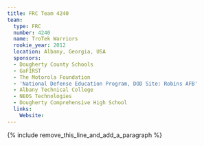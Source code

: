 ```yaml
---
title: FRC Team 4240
team:
  type: FRC
  number: 4240
  name: TroTek Warriors
  rookie_year: 2012
  location: Albany, Georgia, USA
  sponsors:
  - Dougherty County Schools
  - GaFIRST
  - The Motorola Foundation
  - 'National Defense Education Program, DOD Site: Robins AFB'
  - Albany Technical College
  - NEOS Technologies
  - Dougherty Comprehensive High School
  links:
    Website:
---
```


{% include remove_this_line_and_add_a_paragraph %}